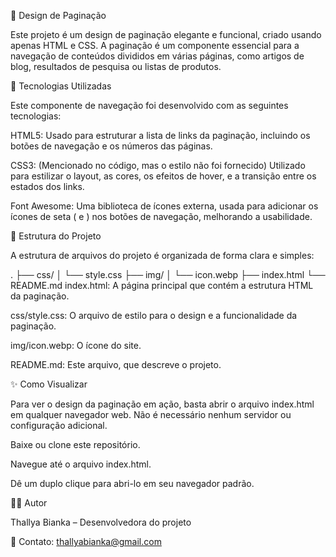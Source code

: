 📄 Design de Paginação

Este projeto é um design de paginação elegante e funcional, criado usando apenas HTML e CSS. A paginação é um componente essencial para a navegação de conteúdos divididos em várias páginas, como artigos de blog, resultados de pesquisa ou listas de produtos.

🚀 Tecnologias Utilizadas

Este componente de navegação foi desenvolvido com as seguintes tecnologias:

HTML5: Usado para estruturar a lista de links da paginação, incluindo os botões de navegação e os números das páginas.

CSS3: (Mencionado no código, mas o estilo não foi fornecido) Utilizado para estilizar o layout, as cores, os efeitos de hover, e a transição entre os estados dos links.

Font Awesome: Uma biblioteca de ícones externa, usada para adicionar os ícones de seta (<i class="fas fa-angle-left"></i> e <i class="fas fa-angle-right"></i>) nos botões de navegação, melhorando a usabilidade.

📂 Estrutura do Projeto

A estrutura de arquivos do projeto é organizada de forma clara e simples:

.
├── css/
│   └── style.css
├── img/
│   └── icon.webp
├── index.html
└── README.md
index.html: A página principal que contém a estrutura HTML da paginação.

css/style.css: O arquivo de estilo para o design e a funcionalidade da paginação.

img/icon.webp: O ícone do site.

README.md: Este arquivo, que descreve o projeto.

✨ Como Visualizar

Para ver o design da paginação em ação, basta abrir o arquivo index.html em qualquer navegador web. Não é necessário nenhum servidor ou configuração adicional.

Baixe ou clone este repositório.

Navegue até o arquivo index.html.

Dê um duplo clique para abri-lo em seu navegador padrão.

👩‍💻 Autor

Thallya Bianka – Desenvolvedora do projeto

📧 Contato: thallyabianka@gmail.com
